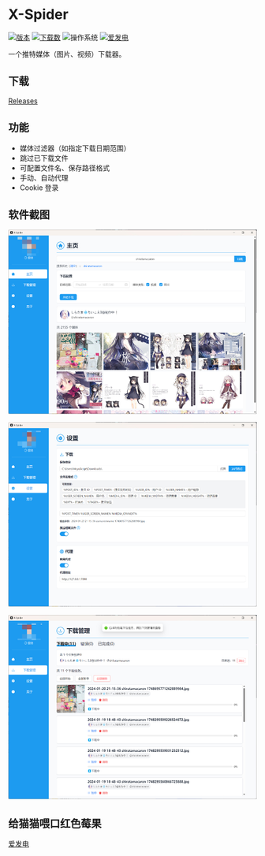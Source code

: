 # X-Spider

[![版本](https://img.shields.io/github/v/release/MiningCattiva/x-spider?label=%E7%89%88%E6%9C%AC)](https://github.com/MiningCattiva/x-spider/releases)
[![下载数](https://img.shields.io/github/downloads/MiningCattiva/x-spider/total?style=flat&label=%E4%B8%8B%E8%BD%BD%E6%95%B0)](https://github.com/MiningCattiva/x-spider/releases)
![操作系统](https://img.shields.io/badge/%E6%93%8D%E4%BD%9C%E7%B3%BB%E7%BB%9F-Windows-yellow)
[![爱发电](https://img.shields.io/badge/dynamic/json?url=https%3A%2F%2Fgithub.com%2FMiningCattiva%2Fsponsors%2Fraw%2Fmain%2Fsponsors.json&query=%24.count&suffix=%E4%BA%BA&label=%E7%88%B1%E5%8F%91%E7%94%B5&color=%23926be5)
](https://afdian.net/a/moyuscript)


一个推特媒体（图片、视频）下载器。

## 下载

[Releases](https://github.com/MiningCattiva/x-spider/releases/latest)

## 功能

- 媒体过滤器（如指定下载日期范围）
- 跳过已下载文件
- 可配置文件名、保存路径格式
- 手动、自动代理
- Cookie 登录

## 软件截图

![screenshot-homepage](./assets/screenshot-homepage.jpg)

![screenshot-settings](./assets/screenshot-settings.jpg)

![screenshot-downloading](./assets/screenshot-downloading.jpg)

## 给猫猫喂口红色莓果

[爱发电](https://afdian.net/a/moyuscript)
